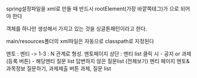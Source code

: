 spring설정파일을 xml로 만들 때 반드시 rootElement(가장 바깥쪽테그)가 <beans>으로 되어야 한다

객체를 하나만 생성해서 가지고 있는 것을 싱글톤패턴이라고 한다.

main/resources폴더의 xml파일은 자동으로 classpath로 지정된다





멘토 : 멘티 -> 1-3 : N 관계로 형성.
    멘토페이지 
        상단 : 멘티 list
            클릭 시
            - 공지 or 과제 (등록 버튼)
            - 해당멘티 질문 list
        답변하지 않은 질문list (전체보기)
    멘티 페이지
        멘토&과목정보
        질문하기, 과제제출 버튼
        과제, 질문 list